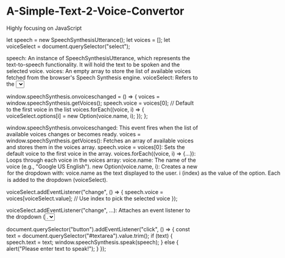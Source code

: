 # A-Simple-Text-2-Voice-Convertor
 Highly focusing on JavaScript

let speech = new SpeechSynthesisUtterance();
let voices = [];
let voiceSelect = document.querySelector("select");



speech: An instance of SpeechSynthesisUtterance, which represents the text-to-speech functionality. It will hold the text to be spoken and the selected voice.
voices: An empty array to store the list of available voices fetched from the browser's Speech Synthesis engine.
voiceSelect: Refers to the <select> element in the HTML, where the available voices will be listed as dropdown options.


window.speechSynthesis.onvoiceschanged = () => {
    voices = window.speechSynthesis.getVoices();
    speech.voice = voices[0]; // Default to the first voice in the list
    voices.forEach((voice, i) => {
        voiceSelect.options[i] = new Option(voice.name, i);
    });
};

window.speechSynthesis.onvoiceschanged: This event fires when the list of available voices changes or becomes ready.
voices = window.speechSynthesis.getVoices(): Fetches an array of available voices and stores them in the voices array.
speech.voice = voices[0]: Sets the default voice to the first voice in the array.
voices.forEach((voice, i) => {...}): Loops through each voice in the voices array:
voice.name: The name of the voice (e.g., "Google US English").
new Option(voice.name, i): Creates a new <option> for the dropdown with:
voice.name as the text displayed to the user.
i (index) as the value of the option.
Each <option> is added to the <select> dropdown (voiceSelect).


voiceSelect.addEventListener("change", () => {
    speech.voice = voices[voiceSelect.value]; // Use index to pick the selected voice
});


voiceSelect.addEventListener("change", ...): Attaches an event listener to the dropdown (<select>).
speech.voice = voices[voiceSelect.value]: Updates the speech.voice to the selected voice. The voiceSelect.value corresponds to the index of the selected <option>.




document.querySelector("button").addEventListener("click", () => {
    const text = document.querySelector("#textarea").value.trim();
    if (text) {
        speech.text = text;
        window.speechSynthesis.speak(speech);
    } else {
        alert("Please enter text to speak!");
    }
});

